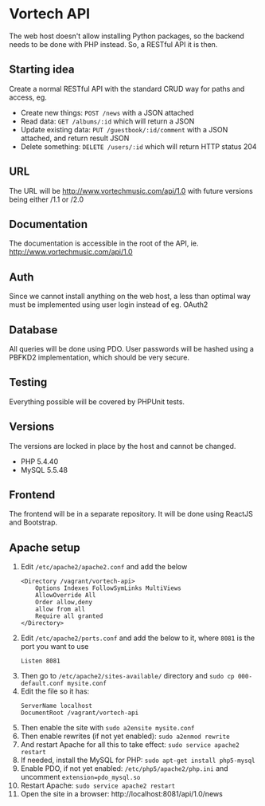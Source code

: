 # Vortech API
The web host doesn't allow installing Python packages, so the backend needs to be done with PHP instead. So, a RESTful API it is then.

## Starting idea
Create a normal RESTful API with the standard CRUD way for paths and access, eg.
- Create new things: ``POST /news`` with a JSON attached
- Read data: ``GET /albums/:id`` which will return a JSON
- Update existing data: ``PUT /guestbook/:id/comment`` with a JSON attached, and return result JSON
- Delete something: ``DELETE /users/:id`` which will return HTTP status 204

## URL
The URL will be http://www.vortechmusic.com/api/1.0 with future versions being either /1.1 or /2.0

## Documentation
The documentation is accessible in the root of the API, ie. http://www.vortechmusic.com/api/1.0

## Auth
Since we cannot install anything on the web host, a less than optimal way must be implemented using user login instead of eg. OAuth2

## Database
All queries will be done using PDO. User passwords will be hashed using a PBFKD2 implementation, which should be very secure.

## Testing
Everything possible will be covered by PHPUnit tests.

## Versions
The versions are locked in place by the host and cannot be changed.
- PHP 5.4.40
- MySQL 5.5.48

## Frontend
The frontend will be in a separate repository. It will be done using ReactJS and Bootstrap.

## Apache setup
1. Edit ``/etc/apache2/apache2.conf`` and add the below
    ```
    <Directory /vagrant/vortech-api>  
        Options Indexes FollowSymLinks MultiViews  
        AllowOverride All  
        Order allow,deny  
        allow from all  
        Require all granted  
    </Directory>  
    ```
1. Edit ``/etc/apache2/ports.conf`` and add the below to it, where ``8081`` is the port you want to use
    ```
    Listen 8081
    ```
1. Then go to ``/etc/apache2/sites-available/`` directory and ``sudo cp 000-default.conf mysite.conf``
1. Edit the file so it has:
    ```
    ServerName localhost
    DocumentRoot /vagrant/vortech-api
    ```
1. Then enable the site with ``sudo a2ensite mysite.conf``
1. Then enable rewrites (if not yet enabled): ``sudo a2enmod rewrite``
1. And restart Apache for all this to take effect: ``sudo service apache2 restart``
1. If needed, install the MySQL for PHP: ``sudo apt-get install php5-mysql``
1. Enable PDO, if not yet enabled: ``/etc/php5/apache2/php.ini`` and uncomment ``extension=pdo_mysql.so``
1. Restart Apache: ``sudo service apache2 restart``
1. Open the site in a browser: http://localhost:8081/api/1.0/news
